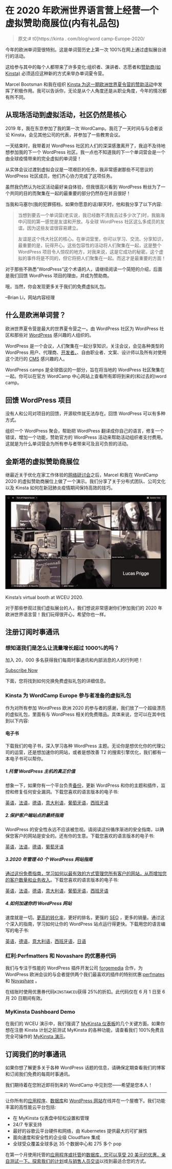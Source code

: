 # 在 2020 年欧洲世界语言营上经营一个虚拟赞助商展位(内有礼品包)

> 原文:# t0]https://kinta . com/blog/word camp-Europe-2020/

今年的欧洲单词营很特别。这是单词营历史上第一次 100%在网上通过虚拟展台进行的活动。

这给参与其中的每个人都带来了许多变化:组织者、演讲者、志愿者和[赞助商(如 Kinsta)](https://2020.europe.wordcamp.org/sponsor/kinsta/) 必须适应这种新的方式来举办单词夏令营。

Marcel Bootsman 和我在组织 [Kinsta 为这一期欧洲世界夏令营的赞助活动](https://kinsta.com/blog/wordcamp-europe/)中发挥了积极作用。我可以告诉你，无论是从个人角度还是从职业角度，今年的情况都有所不同。

## 从现场活动到虚拟活动，社区仍然是核心

2019 年，我在东京参加了我的第一次 WordCamp。我花了一天时间与与会者谈论 Kinsta，会见其他公司的代表，并参加了一些教育会议。

一天结束时，我带着对 WordPress 社区的人们的深深感激离开了，我迫不及待地想参加我的下一个 WordPress 社区。我一点也不知道我的下一个单词营会是一个由全球疫情带来的完全虚拟的单词营！

从实体会议过渡到虚拟会议是一项艰巨的任务，我非常感谢那些不可思议的 WordPress 社区成员，他们齐心协力完成了这项任务。

虽然我仍然认为社区活动最好亲自体验，但我很高兴看到 WordPress 粉丝为了一个共同的目的而聚集在一起的最重要的部分仍然存在并且很好！

当我和马塞尔(我的犯罪搭档，如果你愿意的话)聊天时，他和我分享了以下内容:

> 当想到要去一个单词营(老实说，我已经数不清我去过多少次了)时，我脑海中闪现的第一感觉是友谊和开放。与全球 WordPress 社区这么多成员的友谊。因为这些友谊很容易建立。
> 
> 友谊是这个伟大社区的核心。在单词营里，你可以学习、交流、分享知识，最重要的是，玩得开心。这些包容性的活动将人们聚集在一起，这是整个 WordPress 项目令人惊叹的地方，对我来说，这是它成功的秘密。这个虚拟的事件将是不同的，但它将把人们聚集在一起。而这才是最重要的方面！

对于那些不熟悉“WordPress”这个术语的人，请继续阅读一个简短的介绍，后面是我们回馈 WordPress 项目的理由，并成为赞助商。

哦，当然，你会发现更多关于我们的免费虚拟礼包。

–Brian Li，网站内容经理

## 什么是欧洲单词营？

欧洲世界夏令营是最大的世界夏令营之一。由 WordPress 社区为 WordPress 社区和那些对 [WordPress](https://kinsta.com/knowledgebase/what-is-wordpress/) 感兴趣的人组织的。

WordPress 是一个会议，人们聚集在一起分享知识，关注会议，会见各种类型的 WordPress 用户、代理商、[开发者、](https://kinsta.com/blog/hire-wordpress-developer/)、自由职业者、文案、设计师以及所有对使用这个流行的 [CMS](https://kinsta.com/knowledgebase/content-management-system/) 感兴趣的人。

WordPress camps 是全球倡议的一部分，旨在将当地的 WordPress 社区聚集在一起。你可以在官方 WordCamp 中心网站上查看所有即将到来的(和过去的)word camp。

## 回馈 WordPress 项目

没有人和公司对项目的回馈，开源软件就无法存在。回馈 WordPress 可以有多种方式。

组织一个 WordPress 聚会，帮助把 WordPress 翻译成你自己的语言，修复一个错误，增加一个功能，赞助官方的 WordPress 活动来帮助活动组织者支付费用。这就是为什么单词营会为所有参与者带来可及且可负担的活动。

## 金斯塔的虚拟赞助商展位

继最近关于优化在家工作体验的[网络研讨会](https://kinsta.com/webinars/working-from-home/)之后，Marcel 和我在 WordCamp 2020 的虚拟赞助商展位上做了一个演示。我们分享了关于分布式团队、公司文化以及 Kinsta 如何在新冠肺炎疫情期间保持高效的技巧。

![Kinsta's virtual booth at WCEU 2020.](img/2da378d8c49ccb1a5e6647b67fcec84f.png)

Kinsta’s virtual booth at WCEU 2020.



对于那些参观过我们虚拟展台的人，我们想说非常感谢你们参加我们的 2020 年欧洲世界语言营！我们玩得很开心，希望你也一样。

## 注册订阅时事通讯



### 想知道我们是怎么让流量增长超过 1000%的吗？

加入 20，000 多名获得我们每周时事通讯和内部消息的人的行列吧！

[Subscribe Now](#newsletter)

下面，您将找到如何兑换免费虚拟礼包的详细信息。

### Kinsta 为 WordCamp Europe 参与者准备的虚拟礼包

作为对所有参加 WordPress 欧洲 2020 的参与者的感谢，我们放了一个超级漂亮的虚拟礼包，里面有与 WordPress 相关的免费赠品。具体来说，您可以在其中找到以下内容:

#### 电子书

下载我们的电子书，深入学习各种 WordPress 主题。无论你是想优化你的代理公司的运营，还是想加速你的网站，或者是想改善 T2 的搜索引擎优化，我们都有一本电子书可以帮你。

##### 1.托管 WordPress 主机的真正价值

想象一下，如果你有一个平台负责[备份](https://kinsta.com/help/wordpress-backups/)，更新 WordPress 和你的主题和插件，监控和修复任何安全漏洞。下载您喜欢的语言版本的电子书:

[英语](https://kinsta.com/ebooks/wordpress/managed-wordpress-hosting/)，[法语](https://kinsta.com/fr/ebooks/wordpress/hebergement-wordpress-infogere/)，[德语](https://kinsta.com/de/ebooks/wordpress/verwaltetes-wordpress-hosting/)，[意大利语](https://kinsta.com/it/ebooks/wordpress/hosting-wordpress-gestito/)，[葡萄牙语](https://kinsta.com/pt/ebooks/wordpress/hospedagem-gerenciada-wordpress/)，[西班牙语](https://kinsta.com/es/ebooks/wordpress/wordpress-hosting-administrado/)

##### 2.保护客户端站点的最终指南

WordPress 的安全性永远不应该被忽视。请阅读这份循序渐进的安全指南，以确保您客户的网站是安全的。还有你的生意。下载您喜欢的语言版本的电子书:

[英语](https://kinsta.com/ebooks/wordpress/how-to-secure-wordpress-site/)，[法语](https://kinsta.com/fr/ebooks/wordpress/comment-securiser-site-wordpress/)，[德语](https://kinsta.com/de/ebooks/wordpress/wie-man-wordpress-seiten-sichert/)，[葡萄牙语](https://kinsta.com/pt/ebooks/wordpress/como-proteger-um-site-wordpress/)

##### 3.2020 年管理 40 个 WordPress 网站指南

[通过这份免费指南，学习如何以最有效的方式管理您所有客户的网站，从而增加您的客户数量和业务收入](https://kinsta.com/blog/growing-saas-company/)。下载您喜欢的语言版本的电子书:

[英语](https://kinsta.com/ebooks/wordpress/manage-multiple-wordpress-sites/)，[法语](https://kinsta.com/fr/ebooks/wordpress/gerer-plusieurs-sites-wordpress/)，[德语](https://kinsta.com/de/ebooks/wordpress/mehrere-wordpress-seiten-verwalten/)，[意大利语](https://kinsta.com/it/ebooks/wordpress/gestire-siti-wordpress-multipli/)，[葡萄牙语](https://kinsta.com/pt/ebooks/wordpress/gerenciar-varios-sites-wordpress/)，[西班牙语](https://kinsta.com/es/ebooks/wordpress/gestionar-varios-sitios-wordpress/)

##### 4.如何加速你的 WordPress 网站

速度就是一切。[更高的转化率](https://kinsta.com/blog/conversion-rate-optimization-tips/)，更好的排名，更强的 [SEO](https://kinsta.com/blog/what-does-seo-stand-for/) ，更多的销量。通过这个深入的指南，学习如何让你的 WordPress 站点运行得更快。下载用您的语言编写的电子书:

[英语](https://kinsta.com/ebooks/wordpress/speed-up-wordpress/)，[德语](https://kinsta.com/de/ebooks/wordpress/wordpress-beschleunigen/)，[意大利语](https://kinsta.com/it/ebooks/wordpress/velocizzare-wordpress/)，[西班牙语](https://kinsta.com/es/ebooks/wordpress/acelerar-sitio-wordpress/)，[日语](https://kinsta.com/jp/ebooks/wordpress/speed-up-wordpress/)

### 红利:Perfmatters 和 Novashare 的优惠券代码

我们与专注于性能的 WordPress 插件开发公司 [forgemedia](https://forgemedia.io/) 合作，为 WordPress 欧洲会议的与会者提供两个我们最喜欢的插件的特别优惠:[perfmates](https://perfmatters.io/)和 [Novashare](https://novashare.io/) 。

在结账时使用优惠券代码`KINSTAWCEU`获得 25%的折扣。此代码仅在 6 月 1 日至 6 月 20 日期间有效。

### MyKinsta Dashboard Demo

在我们的 WCEU 演示中，我们强调了 [MyKinsta 仪表板](https://kinsta.com/MyKinsta)的几个关键方面。如果你想在注册 Kinsta 计划之前测试 MyKinsta 的各种功能，请查看我们 100%免费且完全可操作的 [MyKinsta 演示](https://demo.kinsta.com/register)。



## 订阅我们的时事通讯

如果你想了解更多关于各种 WordPress 话题的信息，请确保定期查看我们的博客和订阅我们免费的每周时事通讯。

我们期待着在您附近即将到来的 WordCamp 中见到您——希望是您本人！

* * *

让你所有的[应用程序](https://kinsta.com/application-hosting/)、[数据库](https://kinsta.com/database-hosting/)和 [WordPress 网站](https://kinsta.com/wordpress-hosting/)在线并在一个屋檐下。我们功能丰富的高性能云平台包括:

*   在 MyKinsta 仪表盘中轻松设置和管理
*   24/7 专家支持
*   最好的谷歌云平台硬件和网络，由 Kubernetes 提供最大的可扩展性
*   面向速度和安全性的企业级 Cloudflare 集成
*   全球受众覆盖全球多达 35 个数据中心和 275 多个 pop

在第一个月使用托管的[应用程序或托管](https://kinsta.com/application-hosting/)的[数据库，您可以享受 20 美元的优惠，亲自测试一下。探索我们的](https://kinsta.com/database-hosting/)[计划](https://kinsta.com/plans/)或[与销售人员交谈](https://kinsta.com/contact-us/)以找到最适合您的方式。